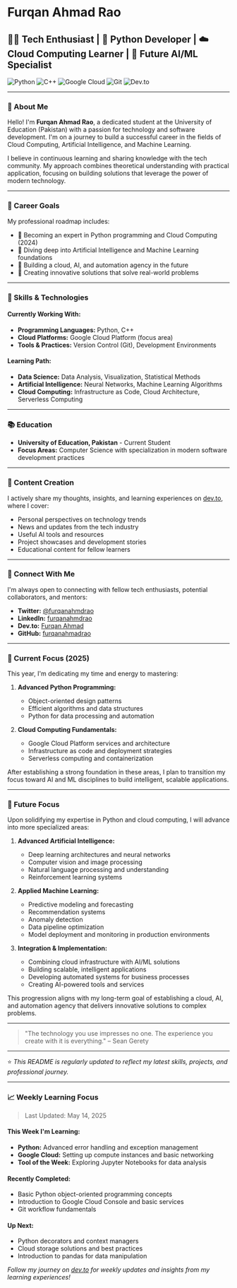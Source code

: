 # Furqan Ahmad Rao

## 👨‍💻 Tech Enthusiast | 🐍 Python Developer | ☁️ Cloud Computing Learner | 🤖 Future AI/ML Specialist

![Python](https://img.shields.io/badge/Python-3776AB?style=for-the-badge&logo=python&logoColor=white)
![C++](https://img.shields.io/badge/C%2B%2B-00599C?style=for-the-badge&logo=c%2B%2B&logoColor=white)
![Google Cloud](https://img.shields.io/badge/Google_Cloud-4285F4?style=for-the-badge&logo=google-cloud&logoColor=white)
![Git](https://img.shields.io/badge/GIT-E44C30?style=for-the-badge&logo=git&logoColor=white)
![Dev.to](https://img.shields.io/badge/dev.to-0A0A0A?style=for-the-badge&logo=dev.to&logoColor=white)

---

### 🚀 About Me

Hello! I'm **Furqan Ahmad Rao**, a dedicated student at the University of Education (Pakistan) with a passion for technology and software development. I'm on a journey to build a successful career in the fields of Cloud Computing, Artificial Intelligence, and Machine Learning.

I believe in continuous learning and sharing knowledge with the tech community. My approach combines theoretical understanding with practical application, focusing on building solutions that leverage the power of modern technology.

---

### 🎯 Career Goals

My professional roadmap includes:

- 📌 Becoming an expert in Python programming and Cloud Computing (2024)
- 📌 Diving deep into Artificial Intelligence and Machine Learning foundations
- 📌 Building a cloud, AI, and automation agency in the future
- 📌 Creating innovative solutions that solve real-world problems

---

### 🧠 Skills & Technologies

#### Currently Working With:
- **Programming Languages:** Python, C++
- **Cloud Platforms:** Google Cloud Platform (focus area)
- **Tools & Practices:** Version Control (Git), Development Environments

#### Learning Path:
- **Data Science:** Data Analysis, Visualization, Statistical Methods
- **Artificial Intelligence:** Neural Networks, Machine Learning Algorithms
- **Cloud Computing:** Infrastructure as Code, Cloud Architecture, Serverless Computing

---

### 📚 Education

- **University of Education, Pakistan** - Current Student
- **Focus Areas:** Computer Science with specialization in modern software development practices

---

### 📝 Content Creation

I actively share my thoughts, insights, and learning experiences on [dev.to](https://dev.to/), where I cover:

- Personal perspectives on technology trends
- News and updates from the tech industry
- Useful AI tools and resources
- Project showcases and development stories
- Educational content for fellow learners

---

### 🔗 Connect With Me

I'm always open to connecting with fellow tech enthusiasts, potential collaborators, and mentors:

- **Twitter:** [@furqanahmdrao](https://twitter.com/furqanahmdrao)
- **LinkedIn:** [furqanahmdrao](https://www.linkedin.com/in/furqanahmdrao)
- **Dev.to:** [Furqan Ahmad](https://dev.to/furqanahmadrao)
- **GitHub:** [furqanahmadrao](https://github.com/furqanahmadrao)

---

### 🌱 Current Focus (2025)

This year, I'm dedicating my time and energy to mastering:

1. **Advanced Python Programming:**
   - Object-oriented design patterns
   - Efficient algorithms and data structures
   - Python for data processing and automation

2. **Cloud Computing Fundamentals:**
   - Google Cloud Platform services and architecture
   - Infrastructure as code and deployment strategies
   - Serverless computing and containerization

After establishing a strong foundation in these areas, I plan to transition my focus toward AI and ML disciplines to build intelligent, scalable applications.

---

### 🔮 Future Focus

Upon solidifying my expertise in Python and cloud computing, I will advance into more specialized areas:

1. **Advanced Artificial Intelligence:**
   - Deep learning architectures and neural networks
   - Computer vision and image processing
   - Natural language processing and understanding
   - Reinforcement learning systems

2. **Applied Machine Learning:**
   - Predictive modeling and forecasting
   - Recommendation systems
   - Anomaly detection
   - Data pipeline optimization
   - Model deployment and monitoring in production environments

3. **Integration & Implementation:**
   - Combining cloud infrastructure with AI/ML solutions
   - Building scalable, intelligent applications
   - Developing automated systems for business processes
   - Creating AI-powered tools and services

This progression aligns with my long-term goal of establishing a cloud, AI, and automation agency that delivers innovative solutions to complex problems.

---

> "The technology you use impresses no one. The experience you create with it is everything." – Sean Gerety

---

⭐ *This README is regularly updated to reflect my latest skills, projects, and professional journey.*

---

### 📈 Weekly Learning Focus

> Last Updated: May 14, 2025

#### This Week I'm Learning:
- **Python:** Advanced error handling and exception management
- **Google Cloud:** Setting up compute instances and basic networking
- **Tool of the Week:** Exploring Jupyter Notebooks for data analysis

#### Recently Completed:
- Basic Python object-oriented programming concepts
- Introduction to Google Cloud Console and basic services
- Git workflow fundamentals

#### Up Next:
- Python decorators and context managers
- Cloud storage solutions and best practices
- Introduction to pandas for data manipulation

*Follow my journey on [dev.to](https://dev.to/furqanahmadrao) for weekly updates and insights from my learning experiences!*
